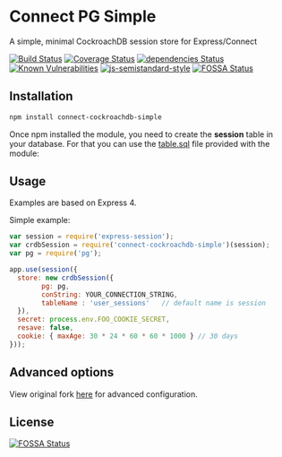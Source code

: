 # Connect PG Simple

A simple, minimal CockroachDB session store for Express/Connect

[![Build Status](https://travis-ci.org/voxpelli/node-connect-pg-simple.svg?branch=master)](https://travis-ci.org/voxpelli/node-connect-pg-simple)
[![Coverage Status](https://coveralls.io/repos/voxpelli/node-connect-pg-simple/badge.svg)](https://coveralls.io/r/voxpelli/node-connect-pg-simple)
[![dependencies Status](https://david-dm.org/voxpelli/node-connect-pg-simple/status.svg)](https://david-dm.org/voxpelli/node-connect-pg-simple)
[![Known Vulnerabilities](https://snyk.io/test/github/voxpelli/node-connect-pg-simple/badge.svg?targetFile=package.json)](https://snyk.io/test/github/voxpelli/node-connect-pg-simple?targetFile=package.json)
[![js-semistandard-style](https://img.shields.io/badge/code%20style-semistandard-brightgreen.svg?style=flat)](https://github.com/Flet/semistandard)
[![FOSSA Status](https://app.fossa.io/api/projects/git%2Bgithub.com%2Fvoxpelli%2Fnode-connect-pg-simple.svg?type=shield)](https://app.fossa.io/projects/git%2Bgithub.com%2Fvoxpelli%2Fnode-connect-pg-simple?ref=badge_shield)

## Installation

```bash
npm install connect-cockroachdb-simple
```

Once npm installed the module, you need to create the **session** table in your database. For that you can use the [table.sql](table.sql) file provided with the module:

## Usage

Examples are based on Express 4.

Simple example:

```javascript
var session = require('express-session');
var crdbSession = require('connect-cockroachdb-simple')(session);
var pg = require('pg');

app.use(session({
  store: new crdbSession({
        pg: pg,
        conString: YOUR_CONNECTION_STRING,
		tableName : 'user_sessions'   // default name is session
  }),
  secret: process.env.FOO_COOKIE_SECRET,
  resave: false,
  cookie: { maxAge: 30 * 24 * 60 * 60 * 1000 } // 30 days
}));
```

## Advanced options
View original fork [here](http://https://github.com/voxpelli/node-connect-pg-simple "here") for advanced configuration.


## License
[![FOSSA Status](https://app.fossa.io/api/projects/git%2Bgithub.com%2Fvoxpelli%2Fnode-connect-pg-simple.svg?type=large)](https://app.fossa.io/projects/git%2Bgithub.com%2Fvoxpelli%2Fnode-connect-pg-simple?ref=badge_large)